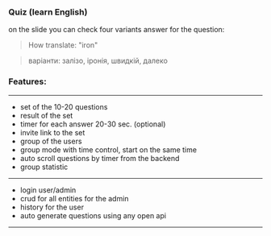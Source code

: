 ### Quiz (learn English)

on the slide you can check four variants answer for the question:
> How translate: "iron"

> варіанти: залізо, іронія, швидкій, далеко

### Features:
***
- set of the 10-20 questions
- result of the set
- timer for each answer 20-30 sec. (optional)
- invite link to the set
- group of the users 
- group mode with time control, start on the same time
- auto scroll questions by timer from the backend
- group statistic
***
- login user/admin
- crud for all entities for the admin
- history for the user
- auto generate questions using any open api
***